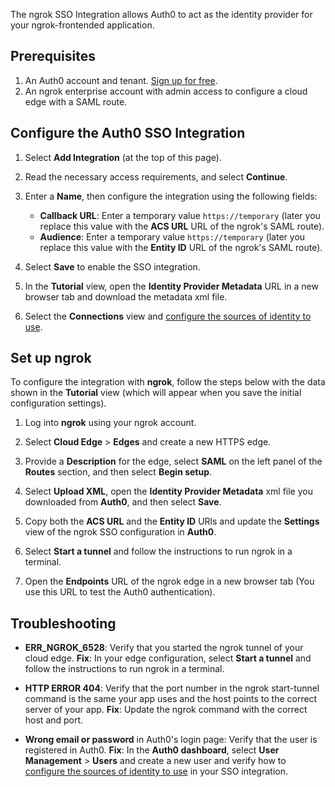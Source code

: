 The ngrok SSO Integration allows Auth0 to act as the identity provider for your ngrok-frontended application.

## Prerequisites

1. An Auth0 account and tenant. [Sign up for free](https://auth0.com/signup).
2. An ngrok enterprise account with admin access to configure a cloud edge with a SAML route.


## Configure the Auth0 SSO Integration

1. Select **Add Integration** (at the top of this page).

1. Read the necessary access requirements, and select **Continue**.

1. Enter a **Name**, then configure the integration using the following fields:
   * **Callback URL**: Enter a temporary value `https://temporary` (later you replace this value with the **ACS URL** URL of the ngrok's SAML route).
   * **Audience**: Enter a temporary value `https://temporary` (later you replace this value with the **Entity ID** URL of the ngrok's SAML route).
1. Select **Save** to enable the SSO integration.

1. In the **Tutorial** view, open the **Identity Provider Metadata** URL in a new browser tab and download the metadata xml file.

1. Select the **Connections** view and [configure the sources of identity to use](https://auth0.com/docs/get-started/applications/update-application-connections).

## Set up ngrok

To configure the integration with **ngrok**, follow the steps below with the data shown in the **Tutorial** view (which will appear when you save the initial configuration settings).

1. Log into **ngrok** using your ngrok account.

1. Select **Cloud Edge** > **Edges** and create a new HTTPS edge.

1. Provide a **Description** for the edge, select **SAML** on the left panel of the **Routes** section, and then select **Begin setup**.

1. Select **Upload XML**, open the **Identity Provider Metadata** xml file you downloaded from **Auth0**, and then select **Save**.

1. Copy both the **ACS URL** and the **Entity ID** URls and update the **Settings** view of the ngrok SSO configuration in **Auth0**.

1. Select **Start a tunnel** and follow the instructions to run ngrok in a terminal.

1. Open the **Endpoints** URL of the ngrok edge in a new browser tab (You use this URL to test the Auth0 authentication).

## Troubleshooting

* **ERR_NGROK_6528**: Verify that you started the ngrok tunnel of your cloud edge.
   **Fix**: In your edge configuration, select **Start a tunnel** and follow the instructions to run ngrok in a terminal.

* **HTTP ERROR 404**: Verify that the port number in the ngrok start-tunnel command is the same your app uses and the host points to the correct server of your app.
   **Fix**: Update the ngrok command with the correct host and port.

* **Wrong email or password** in Auth0's login page: Verify that the user is registered in Auth0.
   **Fix**: In the **Auth0 dashboard**, select **User Management** > **Users** and create a new user and verify how to [configure the sources of identity to use](https://auth0.com/docs/get-started/applications/update-application-connections) in your SSO integration.